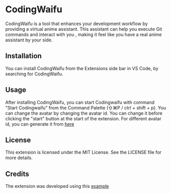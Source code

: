 # CodingWaifu
CodingWaifu is a tool that enhances your development workflow by providing a virtual anime assistant.
This assistant can help you execute Git commands and interact with you , making it feel like you have a real anime assistant by your side.

## Installation
You can install CodingWaifu from the Extensions side bar in VS Code, by searching for CodingWaifu.

## Usage
After installing CodingWaifu, you can start Codingwaifu with command "Start Codingwaifu" from the Command Palette (⇧⌘P / ctrl + shift + p).
You can change the avatar by changing the avatar id. You can change it before clicking the "start" button at the start of the extension.
For different avatar id, you can generate it from [here](https://labs.avatech.ai) 

## License
This extension is licensed under the MIT License. See the LICENSE file for more details.

## Credits
The extension was developed using this [example](https://github.com/microsoft/vscode-webview-ui-toolkit-samples/tree/main/frameworks/hello-world-react-vite)
